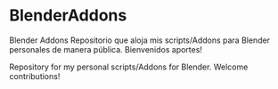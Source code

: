 # BlenderAddons
Blender Addons
Repositorio que aloja mis scripts/Addons para Blender personales de manera pública.
Bienvenidos aportes! 

Repository for my personal scripts/Addons for Blender.
Welcome contributions!

